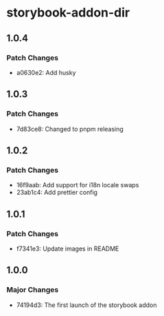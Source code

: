 # storybook-addon-dir

## 1.0.4

### Patch Changes

- a0630e2: Add husky

## 1.0.3

### Patch Changes

- 7d83ce8: Changed to pnpm releasing

## 1.0.2

### Patch Changes

- 16f9aab: Add support for i18n locale swaps
- 23ab1c4: Add prettier config

## 1.0.1

### Patch Changes

- f7341e3: Update images in README

## 1.0.0

### Major Changes

- 74194d3: The first launch of the storybook addon
